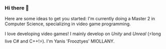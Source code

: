 ### Hi there 👋

Here are some ideas to get you started:
I'm currently doing a Master 2 in Computer Science, specializing in video game programming.

I love developing video games!
I mainly develop on *Unity* and *Unreal* (⚡long live C# and C++!⚡).
I'm Yanis 'Frooztyes' MIOLLANY. 

<!--
**Frooztyes/frooztyes** is a ✨ _special_ ✨ repository because its `README.md` (this file) appears on your GitHub profile.


- 🔭 I’m currently working on ...
- 🌱 I’m currently learning ...
- 👯 I’m looking to collaborate on ...
- 🤔 I’m looking for help with ...
- 💬 Ask me about ...
- 📫 How to reach me: ...
- 😄 Pronouns: ...
- ⚡ Fun fact: ...
-->
